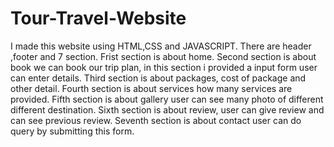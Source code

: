# Tour-Travel-Website
I made this website using HTML,CSS and JAVASCRIPT. There are header ,footer and 7 section. Frist section is about home. Second section is about book we can book our trip plan, in this section i provided a input form user can enter details. Third section is about packages, cost of package and other detail. Fourth section is about services how many services are provided. Fifth section is about gallery user can see many photo of different different destination. Sixth section is about review, user can give review and can see previous review. Seventh section is about contact user can do query by submitting this form.
